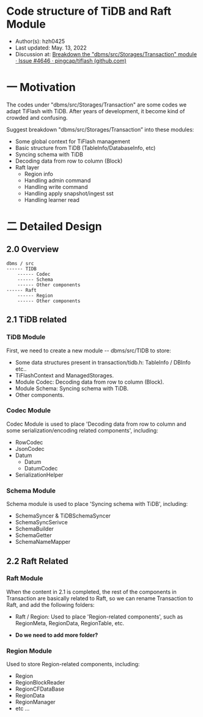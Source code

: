 # Code structure of TiDB and Raft Module

- Author(s): hzh0425
- Last updated: May. 13, 2022
- Discussion at: [Breakdown the "dbms/src/Storages/Transaction" module · Issue #4646 · pingcap/tiflash (github.com)](https://github.com/pingcap/tiflash/issues/4646)

# 一 Motivation

The codes under "dbms/src/Storages/Transaction" are some codes we adapt TiFlash with TiDB. After years of development, it become kind of crowded and confusing.

Suggest breakdown "dbms/src/Storages/Transaction” into these modules:

- Some global context for TiFlash management
- Basic structure from TiDB (TableInfo/DatabaseInfo, etc)
- Syncing schema with TiDB
- Decoding data from row to column (Block)
- Raft layer
  - Region info
  - Handling admin command
  - Handling write command
  - Handling apply snapshot/ingest sst
  - Handling learner read

# 二 Detailed Design

## 2.0 Overview

```
dbms / src
------ TIDB
    ------ Codec
    ------ Schema
    ------ Other components
------ Raft
    ------ Region
    ------ Other components
```

## 2.1 TiDB related

### TiDB Module

First, we need to create a new module -- dbms/src/TIDB to store:

- Some data structures present in transaction/tidb.h: TableInfo / DBInfo etc..
- TiFlashContext and ManagedStorages.
- Module Codec: Decoding data from row to column (Block).
- Module Schema: Syncing schema with TiDB.
- Other components.

### Codec Module

Codec Module is used to place 'Decoding data from row to column and some serialization/encoding related components', including:

- RowCodec
- JsonCodec
- Datum
  - Datum
  - DatumCodec
- SerializationHelper

### Schema Module

Schema module is used to place 'Syncing schema with TiDB', including:

- SchemaSyncer & TiDBSchemaSyncer
- SchemaSyncSerivce
- SchemaBuilder
- SchemaGetter
- SchemaNameMapper

## 2.2 Raft Related

### Raft Module

When the content in 2.1 is completed, the rest of the components in Transaction are basically related to Raft, so we can rename Transaction to Raft, and add the following folders:

- Raft / Region: Used to place 'Region-related components', such as RegionMeta, RegionData, RegionTable, etc.

- **Do we need to add more folder?**

### Region Module

Used to store Region-related components, including:

- Region
- RegionBlockReader
- RegionCFDataBase
- RegionData
- RegionManager
- etc …